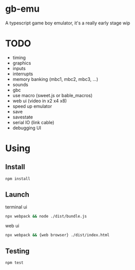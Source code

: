 # gb-emu

A typescript game boy emulator,
it's a really early stage wip

# TODO

- timing
- graphics
- inputs
- interrupts
- memory banking (mbc1, mbc2, mbc3, ...)
- sounds
- gbc
- use macro (sweet.js or bable_macros)
- web ui (video in x2 x4 x8)
- speed up emulator
- save
- savestate
- serial IO (link cable)
- debugging UI

# Using

## Install

```bash
npm install
```

## Launch

terminal ui
```bash
npx webpack && node ./dist/bundle.js
```

web ui
```bash
npx webpack && {web browser} ./dist/index.html
```

## Testing

```bash
npm test
```
